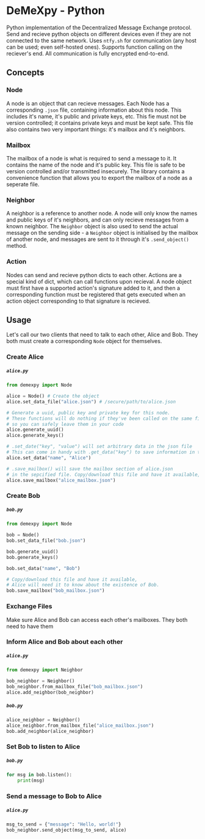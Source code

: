 # DeMeXpy - Python
Python implementation of the Decentralized Message Exchange protocol. Send and recieve python objects on different devices even if they are not connected to the same network. Uses `ntfy.sh` for communication (any host can be used; even self-hosted ones). Supports function calling on the reciever's end. All communication is fully encrypted end-to-end.

## Concepts
### Node
A node is an object that can recieve messages. Each Node has a corresponding `.json` file, containing information about this node. This includes it's name, it's public and private keys, etc. This fie must not be version controlled; it contains private keys and must be kept safe. This file also contains two very important things: it's mailbox and it's neighbors.

### Mailbox
The mailbox of a node is what is required to send a message to it. It contains the name of the node and it's public key. This file is safe to be version controlled and/or transmitted insecurely. The library contains a convenience function that allows you to export the mailbox of a node as a seperate file.

### Neighbor
A neighbor is a reference to another node. A node will only know the names and public keys of it's neighbors, and can only recieve messages from a known neighbor. The `Neighbor` object is also used to send the actual message on the sending side - a `Neighbor` object is initialised by the mailbox of another node, and messages are sent to it through it's `.send_object()` method.

### Action
Nodes can send and recieve python dicts to each other. Actions are a special kind of dict, which can call functions upon recieval. A node object must first have a supported action's signature added to it, and then a corresponding function must be registered that gets executed when an action object corresponding to that signature is recieved.

## Usage
Let's call our two clients that need to talk to each other, Alice and Bob. They both must create a corresponding `Node` object for themselves.

### Create Alice
##### **`alice.py`**
```python
from demexpy import Node

alice = Node() # Create the object
alice.set_data_file("alice.json") # /secure/path/to/alice.json

# Generate a uuid, public key and private key for this node.
# These functions will do nothing if they've been called on the same file before,
# so you can safely leave them in your code
alice.generate_uuid()
alice.generate_keys()

# .set_date("key", "value") will set arbitrary data in the json file
# This can come in handy with .get_data("key") to save information in the file
alice.set_data("name", "Alice")

# .save_mailbox() will save the mailbox section of alice.json 
# in the sepcified file. Copy/download this file and have it available, Bob will need it to send messages to Alice.
alice.save_mailbox("alice_mailbox.json")
```


### Create Bob 
##### **`bob.py`**
```python
from demexpy import Node

bob = Node() 
bob.set_data_file("bob.json") 

bob.generate_uuid()
bob.generate_keys()

bob.set_data("name", "Bob")

# Copy/download this file and have it available, 
# Alice will need it to know about the existence of Bob.
bob.save_mailbox("bob_mailbox.json")
```

### Exchange Files
Make sure Alice and Bob can access each other's mailboxes. They both need to have them 

### Inform Alice and Bob about each other
##### **`alice.py`**
```python
from demexpy import Neighbor

bob_neighbor = Neighbor()
bob_neighbor.from_mailbox_file("bob_mailbox.json")
alice.add_neighbor(bob_neighbor)
```
##### **`bob.py`**
```python
alice_neighbor = Neighbor()
alice_neighbor.from_mailbox_file("alice_mailbox.json")
bob.add_neighbor(alice_neighbor)
```

### Set Bob to listen to Alice
##### **`bob.py`**
```python
for msg in bob.listen():
    print(msg)
```

### Send a message to Bob to Alice
##### **`alice.py`**
```python
msg_to_send = {"message": "Hello, world!"}
bob_neighbor.send_object(msg_to_send, alice)
```
